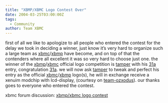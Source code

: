 ```yaml
---
title: "XBMP/XBMC Logo Contest Over"
date: 2004-03-25T03:00:00Z
tags:
  - Community
author: Team XBMC
---
```


first of all we like to apologize to all people who entered the contest for the delay we took in deciding a winner, just know it’s very hard to organize such a large team as [xbmc](http://www.xboxmediacenter.com)/[xbmp](http://www.xboxmediaplayer.de) have become, and on top of that the contenders where all excellent it was so very hard to choose just one. the winner of the [xbmp](http://www.xboxmediaplayer.de)/[xbmc](http://www.xboxmediacenter.com) official logo competition is [tamper](http://www.xboxmediaplayer.de/cgi-bin/forums/ikonboard.pl?act=profile;code=03;mid=116-1076029908) with his [31a](<http://www.xboxmediacenter.com/logocontest/31a-michael(at)bigtrak.com.webp>) entry, congratulation [31a](<http://www.xboxmediacenter.com/logocontest/31a-michael(at)bigtrak.com.webp>). we will now ask [tamper](http://www.xboxmediaplayer.de/cgi-bin/forums/ikonboard.pl?act=profile;code=03;mid=116-1076029908) to tweak and perfect his entry as the official [xbmc](http://www.xboxmediacenter.com)/[xbmp](http://www.xboxmediaplayer.de) logo(s), he will in exchange receive a xenuim modchip with lcd-display, (courtesy on [team-ozxodus](http://www.ozxodus.com)). our thanks goes to everyone who entered the contest.

xbmc forum discussion: [xbmp/xbmc logo contest](http://www.xboxmediaplayer.de/cgi-bin/forums/ikonboard.pl?act=st;f=1;t=1290)
